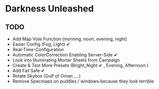 # Darkness Unleashed

## TODO
- Add Map Vote Function (morning, noon, evening, night)
- Easier Config (Fog, Light) ✔
- Real-Time-Configuration
- Automatic ColorCorrection Enabling Server-Side  ✔
- Look into Illuminating Mortar Sheels from Campaign
- Create & Test More Presets (Bright_Night ✔ , Evening, Afternoon )
- Add Fail Safe ✔
- Rotate Skybox (Gulf of Oman ,...)
- Remove Specmaps on puddles / windows because they look terrible
